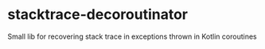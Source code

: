 # stacktrace-decoroutinator
Small lib for recovering stack trace in exceptions thrown in Kotlin coroutines
